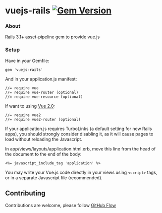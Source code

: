 # vuejs-rails [![Gem Version](https://badge.fury.io/rb/vuejs-rails.png)](http://badge.fury.io/rb/vuejs-rails)

### About

Rails 3.1+ asset-pipeline gem to provide vue.js

### Setup

Have in your Gemfile:

	gem 'vuejs-rails'

And in your application.js manifest:

	//= require vue
	//= require vue-router (optional)
	//= require vue-resource (optional)

If want to using [Vue 2.0](http://vuejs.org/2016/04/27/announcing-2.0/):

    //= require vue2
    //= require vue2-router (optional)

If your application.js requires TurboLinks (a default setting for new Rails apps), you should strongly consider disabling it, as it will cause pages to load without reloading the Javascript.

In app/views/layouts/application.html.erb, move this line from the head of the document to the end of the body:

```<%= javascript_include_tag 'application' %>``` 

You may write your Vue.js code directly in your views using ```<script>``` tags, or in a separate Javascript file (recommended).

## Contributing

Contributions are welcome, please follow [GitHub Flow](https://guides.github.com/introduction/flow/index.html)
